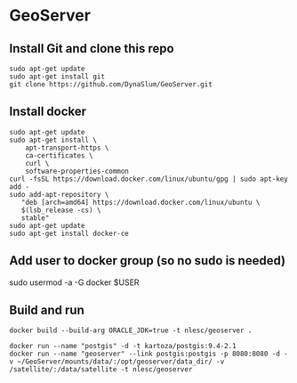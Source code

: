 # GeoServer

## Install Git and clone this repo
```
sudo apt-get update
sudo apt-get install git
git clone https://github.com/DynaSlum/GeoServer.git
```

## Install docker
```
sudo apt-get update
sudo apt-get install \
    apt-transport-https \
    ca-certificates \
    curl \
    software-properties-common
curl -fsSL https://download.docker.com/linux/ubuntu/gpg | sudo apt-key add -
sudo add-apt-repository \
   "deb [arch=amd64] https://download.docker.com/linux/ubuntu \
   $(lsb_release -cs) \
   stable"
sudo apt-get update
sudo apt-get install docker-ce
```

## Add user to docker group (so no sudo is needed)
sudo usermod -a -G docker $USER

## Build and run
```
docker build --build-arg ORACLE_JDK=true -t nlesc/geoserver .

docker run --name "postgis" -d -t kartoza/postgis:9.4-2.1
docker run --name "geoserver" --link postgis:postgis -p 8080:8080 -d -v ~/GeoServer/mounts/data/:/opt/geoserver/data_dir/ -v /satellite/:/data/satellite -t nlesc/geoserver
```
